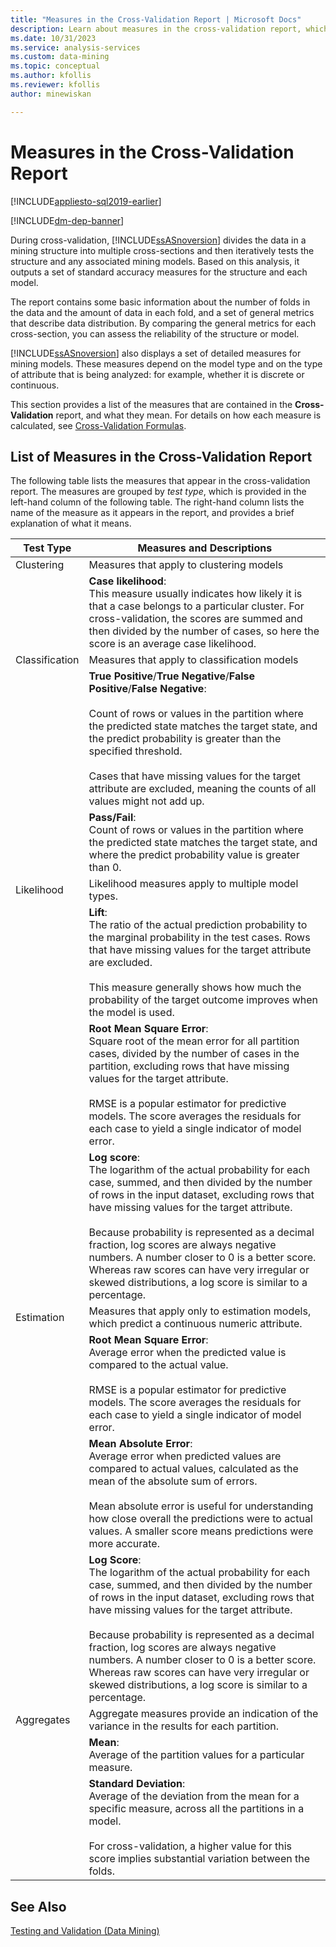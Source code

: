 ```yaml
---
title: "Measures in the Cross-Validation Report | Microsoft Docs"
description: Learn about measures in the cross-validation report, which tests the data mining structure and any associated mining models in SQL Server Analysis Services.
ms.date: 10/31/2023
ms.service: analysis-services
ms.custom: data-mining
ms.topic: conceptual
ms.author: kfollis
ms.reviewer: kfollis
author: minewiskan

---
```

# Measures in the Cross-Validation Report
[!INCLUDE[appliesto-sql2019-earlier](../includes/appliesto-sql2019-earlier.md)]

[!INCLUDE[dm-dep-banner](../includes/dm-dep-banner.md)]

  During cross-validation, [!INCLUDE[ssASnoversion](../includes/ssasnoversion-md.md)] divides the data in a mining structure into multiple cross-sections and then iteratively tests the structure and any associated mining models. Based on this analysis, it outputs a set of standard accuracy measures for the structure and each model.  
  
 The report contains some basic information about the number of folds in the data and the amount of data in each fold, and a set of general metrics that describe data distribution. By comparing the general metrics for each cross-section, you can assess the reliability of the structure or model.  
  
 [!INCLUDE[ssASnoversion](../includes/ssasnoversion-md.md)] also displays a set of detailed measures for mining models. These measures depend on the model type and on the type of attribute that is being analyzed: for example, whether it is discrete or continuous.  
  
 This section provides a list of the measures that are contained in the **Cross-Validation** report, and what they mean. For details on how each measure is calculated, see [Cross-Validation Formulas](../../analysis-services/data-mining/cross-validation-formulas.md).  
  
## List of Measures in the Cross-Validation Report  
 The following table lists the measures that appear in the cross-validation report. The measures are grouped by *test type*, which is provided in the left-hand column of the following table. The right-hand column lists the name of the measure as it appears in the report, and provides a brief explanation of what it means.  
  
|Test Type|Measures and Descriptions|  
|---------------|-------------------------------|  
|Clustering|Measures that apply to clustering models|  
||**Case likelihood**:<br />                      This measure usually indicates how likely it is that a case belongs to a particular cluster. For cross-validation, the scores are summed and then divided by the number of cases, so here the score is an average case likelihood.|  
|Classification|Measures that apply to classification models|  
||**True Positive**/**True Negative**/**False Positive**/**False Negative**:<br /><br /> Count of rows or values in the partition where the predicted state matches the target state, and the predict probability is greater than the specified threshold.<br /><br /> Cases that have missing values for the target attribute are excluded, meaning the counts of all values might not add up.|  
||**Pass/Fail**:<br />                      Count of rows or values in the partition where the predicted state matches the target state, and where the predict probability value is greater than 0.|  
|Likelihood|Likelihood measures apply to multiple model types.|  
||**Lift**:<br />                      The ratio of the actual prediction probability to the marginal probability in the test cases. Rows that have missing values for the target attribute are excluded.<br /><br /> This measure generally shows how much the probability of the target outcome improves when the model is used.|  
||**Root Mean Square Error**:<br />                      Square root of the mean error for all partition cases, divided by the number of cases in the partition, excluding rows that have missing values for the target attribute.<br /><br /> RMSE is a popular estimator for predictive models. The score averages the residuals for each case to yield a single indicator of model error.|  
||**Log score**:<br />                      The logarithm of the actual probability for each case, summed, and then divided by the number of rows in the input dataset, excluding rows that have missing values for the target attribute.<br /><br /> Because probability is represented as a decimal fraction, log scores are always negative numbers. A number closer to 0 is a better score. Whereas raw scores can have very irregular or skewed distributions, a log score is similar to a percentage.|  
|Estimation|Measures that apply only to estimation models, which predict a continuous numeric attribute.|  
||**Root Mean Square Error**:<br />                      Average error when the predicted value is compared to the actual value.<br /><br /> RMSE is a popular estimator for predictive models. The score averages the residuals for each case to yield a single indicator of model error.|  
||**Mean Absolute Error**:<br />                      Average error when predicted values are compared to actual values, calculated as the mean of the absolute sum of errors.<br /><br /> Mean absolute error is useful for understanding how close overall the predictions were to actual values. A smaller score means predictions were more accurate.|  
||**Log Score**:<br />                      The logarithm of the actual probability for each case, summed, and then divided by the number of rows in the input dataset, excluding rows that have missing values for the target attribute.<br /><br /> Because probability is represented as a decimal fraction, log scores are always negative numbers. A number closer to 0 is a better score. Whereas raw scores can have very irregular or skewed distributions, a log score is similar to a percentage.|  
|Aggregates|Aggregate measures provide an indication of the variance in the results for each partition.|  
||**Mean**:<br />                      Average of the partition values for a particular measure.|  
||**Standard Deviation**:<br />                      Average of the deviation from the mean for a specific measure, across all the partitions in a model.<br /><br /> For cross-validation, a higher value for this score implies substantial variation between the folds.|  
  
## See Also  
 [Testing and Validation &#40;Data Mining&#41;](../../analysis-services/data-mining/testing-and-validation-data-mining.md)  
  
  
